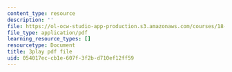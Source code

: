 ```yaml
---
content_type: resource
description: ''
file: https://ol-ocw-studio-app-production.s3.amazonaws.com/courses/18-01sc-single-variable-calculus-fall-2010/054017eccb1e607f3f2bd710ef12ff59_BSAA0akmPEU.pdf
file_type: application/pdf
learning_resource_types: []
resourcetype: Document
title: 3play pdf file
uid: 054017ec-cb1e-607f-3f2b-d710ef12ff59
---
```

